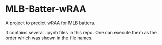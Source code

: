 # MLB-Batter-wRAA
A project to predict wRAA for MLB batters.

It contains several .ipynb files in this repo. One can execute them as the order which was shown in the file names.
